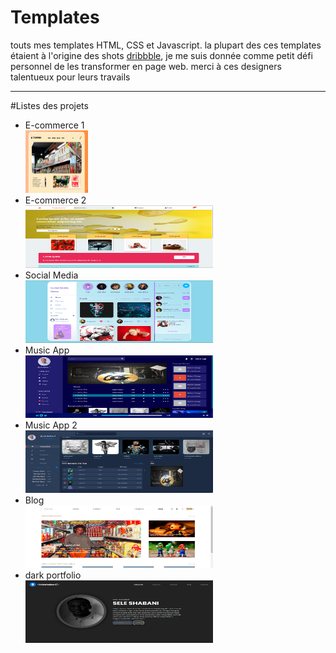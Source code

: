 # Templates
touts mes templates HTML, CSS et Javascript.
la plupart des ces templates étaient à l'origine des shots <a href="https://dribbble.com/">dribbble<a>, je me suis donnée comme petit défi personnel de les transformer en page web. 
merci à ces designers talentueux pour leurs travails
***
#Listes des projets 
- E-commerce 1  
  <img src="img/ecommerce.PNG" width="100" height="100">
- E-commerce 2  
  <img src="img/ecommerce2.PNG" width="300" height="100">
- Social Media  
  <img src="img/social_media.PNG" width="300" height="100">
- Music App  
  <img src="img/streaming.PNG" width="300" height="100">
- Music App 2  
  <img src="img/music_app2.PNG" width="300" height="100">
- Blog  
  <img src="img/blog.PNG" width="300" height="100">
- dark portfolio  
  <img src="img/portfolio_v4.PNG" width="300" height="100">
  
